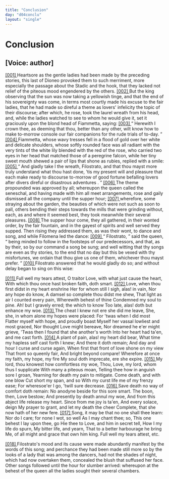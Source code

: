 ```yaml
---
title: "Conclusion"
day: "d04conclu"
layout: "single"
---
```

<div id="d04conclu" type="conclusion" who="author">
 <h1>
  Conclusion
 </h1>
 <p>
  <h2>
   [Voice: author]
  </h2>
 </p>
 <p>
  <a href="{{ site.baseurl }}itDecameron/d04conclu#p04970001">
   [001]
  </a>
  Heartsore as the gentle ladies had been made by the preceding
 stories, this last of Dioneo provoked them to such merriment, more
 especially the passage about the Stadic and the hook, that they lacked
 not relief of the piteous mood engendered by the others.
  <a href="{{ site.baseurl }}itDecameron/d04conclu#p04970002">
   [002]
  </a>
  But the
 king observing that the sun was now taking a yellowish tinge, and
 that the end of his sovereignty was come, in terms most courtly
 made his excuse to the fair ladies, that he had made so direful a
 theme as lovers' infelicity the topic of their discourse; after which,
 he rose, took the laurel wreath from his head, and, while the ladies
 watched to see to whom he would give it, set it graciously upon the
 blond head of Fiammetta, saying:
  <a href="{{ site.baseurl }}itDecameron/d04conclu#p04970003">
   [003]
  </a>
  <q direct="unspecified">
   Herewith I crown thee, as
 deeming that thou, better than any other, wilt know how to make
 to-morrow console our fair companions for the rude trials of to-day.
  </q>
  <a href="{{ site.baseurl }}itDecameron/d04conclu#p04970004">
   [004]
  </a>
  Fiammetta, whose wavy tresses fell in a flood of gold over her white
 and delicate shoulders, whose softly rounded face was all radiant
 with the very tints of the white lily blended with the red of the
 rose, who carried two eyes in her head that matched those of a
 peregrine falcon, while her tiny sweet mouth shewed a pair of lips
 that shone as rubies, replied with a smile:
  <a href="{{ site.baseurl }}itDecameron/d04conclu#p04970005">
   [005]
  </a>
  <q direct="unspecified">
   And gladly take I the
 wreath, Filostrato, and that thou mayst more truly understand what
 thou hast done, 'tis my present will and pleasure that each make
	ready to discourse to-morrow of
   <seg type="topic">
    good fortune befalling lovers after
 divers direful or disastrous adventures
   </seg>
   .
  </q>
  <a href="{{ site.baseurl }}itDecameron/d04conclu#p04970006">
   [006]
  </a>
  The theme propounded was
 approved by all; whereupon the queen called the seneschal, and
 having made with him all meet arrangements, rose and gaily dismissed
 all the company until the supper hour;
  <a href="{{ site.baseurl }}itDecameron/d04conclu#p04970007">
   [007]
  </a>
  wherefore, some
 straying about the garden, the beauties of which were not such
 as soon to pall, others bending their steps towards the mills that
 were grinding without, each, as and where it seemed best, they took
 meanwhile their several pleasures.
  <a href="{{ site.baseurl }}itDecameron/d04conclu#p04970008">
   [008]
  </a>
  The supper hour come, they all
 gathered, in their wonted order, by the fair fountain, and in the
 gayest of spirits and well served they supped. Then rising they
 addressed them, as was their wont, to dance and song, and while
  Filomena led the dance:
  <a href="{{ site.baseurl }}itDecameron/d04conclu#p04970009">
   [009]
  </a>
  <q direct="unspecified">
   Filostrato,
  </q>
  said the queen,
  <q direct="unspecified">
   being
 minded to follow in the footsteps of our predecessors, and that, as
 by their, so by our command a song be sung; and well witting that
 thy songs are even as thy stories, to the end that no day but this be
 vexed with thy misfortunes, we ordain that thou give us one of
 them, whichever thou mayst prefer.
  </q>
  <a href="{{ site.baseurl }}itDecameron/d04conclu#p04970010">
   [010]
  </a>
  Filostrato answered that he
 would gladly do so; and without delay began to sing on this wise:
 </p>
 <div3 type="song" who="filostrato">
  <lg>
   <a href="{{ site.baseurl }}itDecameron/d04conclu#p04970011">
    [011]
   </a>
   <l>
    Full well my tears attest,
   </l>
   <l>
    O traitor Love, with what just cause the heart,
   </l>
   <l>
    With which thou once hast broken faith, doth smart.
   </l>
  </lg>
  <lg>
   <a href="{{ site.baseurl }}itDecameron/d04conclu#p04970012">
    [012]
   </a>
   <l>
    Love, when thou first didst in my heart enshrine
   </l>
   <l>
    Her for whom still I sigh, alas! in vain,
   </l>
   <l>
    Nor any hope do know,
   </l>
   <l>
    A damsel so complete thou didst me shew,
   </l>
   <l>
    That light as air I counted every pain,
   </l>
   <l>
    Wherewith behest of thine
   </l>
   <l>
    Condemned my soul to pine.
   </l>
   <l>
    Ah! but I gravely erred; the which to know
   </l>
   <l>
    Too late, alas! doth but enhance my woe.
   </l>
  </lg>
  <lg>
   <a href="{{ site.baseurl }}itDecameron/d04conclu#p04970013">
    [013]
   </a>
   <l>
    The cheat I knew not ere she did me leave,
   </l>
   <l>
    She, she, in whom alone my hopes were placed:
   </l>
   <l>
    For 'twas when I did most
   </l>
   <l>
    Flatter myself with hope, and proudly boast
   </l>
   <l>
    Myself her vassal lowliest and most graced,
   </l>
   <l>
    Nor thought Love might bereave,
   </l>
   <l>
    Nor dreamed he e'er might grieve,
   </l>
   <l>
    'Twas then I found that she another's worth
   </l>
   <l>
    Into her heart had ta'en, and me cast forth.
   </l>
  </lg>
  <lg>
   <a href="{{ site.baseurl }}itDecameron/d04conclu#p04970014">
    [014]
   </a>
   <l>
    A plant of pain, alas! my heart did bear,
   </l>
   <l>
    What time my hapless self cast forth I knew;
   </l>
   <l>
    And there it doth remain;
   </l>
   <l>
    And day and hour I curse and curse again,
   </l>
   <l>
    When first that front of love shone on my view
   </l>
   <l>
    That front so queenly fair,
   </l>
   <l>
    And bright beyond compare!
   </l>
   <l>
    Wherefore at once my faith, my hope, my fire
   </l>
   <l>
    My soul doth imprecate, ere she expire.
   </l>
  </lg>
  <lg>
   <a href="{{ site.baseurl }}itDecameron/d04conclu#p04970015">
    [015]
   </a>
   <l>
    My lord, thou knowest how comfortless my woe,
   </l>
   <l>
    Thou, Love, my lord, whom thus I supplicate
   </l>
   <l>
    With many a piteous moan,
   </l>
   <l>
    Telling thee how in anguish sore I groan,
   </l>
   <l>
    Yearning for death my pain to mitigate.
   </l>
   <l>
    Come death, and with one blow
   </l>
   <l>
    Cut short my span, and so
   </l>
   <l>
    With my curst life me of my frenzy ease;
   </l>
   <l>
    For wheresoe'er I go, 'twill sure decrease.
   </l>
  </lg>
  <lg>
   <a href="{{ site.baseurl }}itDecameron/d04conclu#p04970016">
    [016]
   </a>
   <l>
    Save death no way of comfort doth remain:
   </l>
   <l>
    No anodyne beside for this sore smart.
   </l>
   <l>
    The boon, then, Love bestow;
   </l>
   <l>
    And presently by death annul my woe,
   </l>
   <l>
    And from this abject life release my heart.
   </l>
   <l>
    Since from me joy is ta'en,
   </l>
   <l>
    And every solace, deign
   </l>
   <l>
    My prayer to grant, and let my death the cheer
   </l>
   <l>
    Complete, that she now hath of her new fere.
   </l>
  </lg>
  <lg>
   <a href="{{ site.baseurl }}itDecameron/d04conclu#p04970017">
    [017]
   </a>
   <l>
    Song, it may be that no one shall thee learn:
   </l>
   <l>
    Nor do I care; for none I wot, so well
   </l>
   <l>
    As I may chant thee; so,
   </l>
   <l>
    This one behest I lay upon thee, go
   </l>
   <l>
    Hie thee to Love, and him in secret tell,
   </l>
   <l>
    How I my life do spurn,
   </l>
   <l>
    My bitter life, and yearn,
   </l>
   <l>
    That to a better harbourage he bring
   </l>
   <l>
    Me, of all might and grace that own him king.
   </l>
  </lg>
  <lg>
   <l>
    Full well my tears attest, etc.
   </l>
  </lg>
 </div3>
 <p>
  <a href="{{ site.baseurl }}itDecameron/d04conclu#p04970018">
   [018]
  </a>
  Filostrato's mood and its cause were made abundantly manifest
      by the words of this song; and perchance they had been made still
      more so by the looks of a lady that was among the dancers, had not
      the shades of night, which had now overtaken them, concealed the
      blush that suffused her face. Other songs followed until the hour
      for slumber arrived: whereupon at the behest of the queen all the
      ladies sought their several chambers.
 </p>
</div>